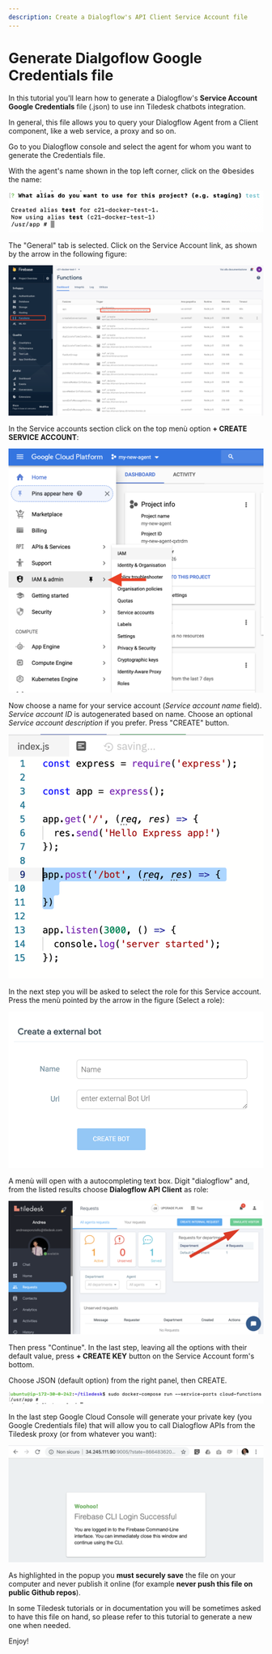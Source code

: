 ```yaml
---
description: Create a Dialogflow's API Client Service Account file
---
```


# Generate Dialgoflow Google Credentials file

In this tutorial you'll learn how to generate a Dialogflow's **Service Account** **Google Credentials** file \(.json\) to use inn Tiledesk chatbots integration.

In general, this file allows you to query your Dialogflow Agent from a Client component, like a web service, a proxy and so on.

Go to you Dialogflow console and select the agent for whom you want to generate the Credentials file.

With the agent's name shown in the top left corner, click on the ⚙︎besides the name:

![](../../.gitbook/assets/image%20%2813%29.png)



The "General" tab is selected. Click on the Service Account link, as shown by the arrow in the following figure:

![](../../.gitbook/assets/image%20%284%29.png)

In the Service accounts section click on the top menù option **+ CREATE SERVICE ACCOUNT**:

![](../../.gitbook/assets/image%20%2875%29.png)

Now choose a name for your service account \(_Service account name_ field\). _Service account ID_ is autogenerated based on name. Choose an optional _Service account description_ if you prefer. Press "CREATE" button.

![](../../.gitbook/assets/image%20%2884%29.png)

In the next step you will be asked to select the role for this Service account. Press the menù pointed by the arrow in the figure \(Select a role\):

![](../../.gitbook/assets/image%20%28111%29.png)

A menù will open with a autocompleting text box. Digit "dialogflow" and, from the listed results choose **Dialogflow API Client** as role:

![](../../.gitbook/assets/image%20%2885%29.png)

Then press "Continue". In the last step, leaving all the options with their default value, press **+ CREATE KEY** button on the Service Account form's bottom.

Choose JSON \(default option\) from the right panel, then CREATE.

![](../../.gitbook/assets/image%20%2869%29.png)

In the last step Google Cloud Console will generate your private key \(you Google Credentials file\) that will allow you to call Dialogflow APIs from the Tiledesk proxy \(or from whatever you want\):

![](../../.gitbook/assets/image%20%2828%29.png)

As highlighted in the popup you **must securely save** the file on your computer and never publish it online \(for example **never push this file on public Github repos**\).

In some Tiledesk tutorials or in documentation you will be sometimes asked to have this file on hand, so please refer to this tutorial to generate a new one when needed.

Enjoy!



